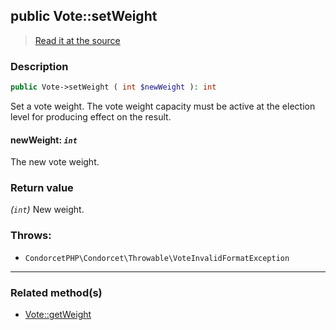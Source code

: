 ## public Vote::setWeight

> [Read it at the source](https://github.com/julien-boudry/Condorcet/blob/master/src/Vote.php#L720)

### Description    

```php
public Vote->setWeight ( int $newWeight ): int
```

Set a vote weight. The vote weight capacity must be active at the election level for producing effect on the result.
    

#### **newWeight:** *`int`*   
The new vote weight.    


### Return value   

*(`int`)* New weight.



### Throws:   

* ```CondorcetPHP\Condorcet\Throwable\VoteInvalidFormatException``` 

---------------------------------------

### Related method(s)      

* [Vote::getWeight](/Docs/ApiReferences/Vote%20Class/Vote--getWeight.md)    

